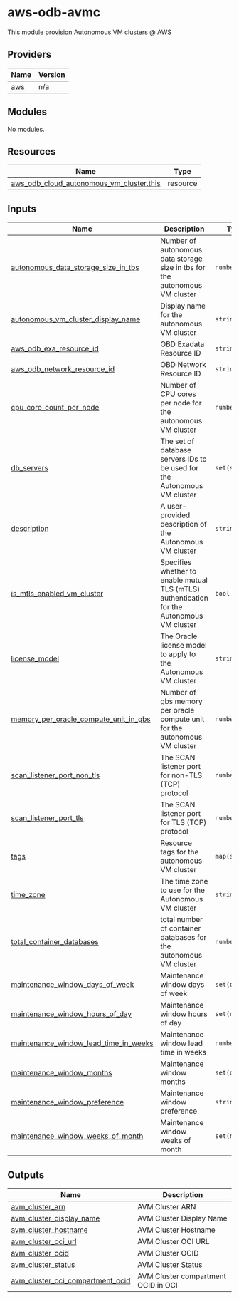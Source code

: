 # aws-odb-avmc
This module provision Autonomous VM clusters @ AWS

<!-- BEGIN_TF_DOCS -->
## Providers

| Name                                              | Version |
|---------------------------------------------------|---------|
| <a name="provider_aws"></a> [aws](#provider\_aws) | n/a     |

## Modules

No modules.

## Resources

| Name                                                                                                                                                    | Type     |
|---------------------------------------------------------------------------------------------------------------------------------------------------------|----------|
| [aws_odb_cloud_autonomous_vm_cluster.this](https://registry.terraform.io/providers/hashicorp/aws/latest/docs/resources/odb_cloud_autonomous_vm_cluster) | resource |

## Inputs

| Name                                                                                                                                                          | Description                                                                                | Type          | Default | Required |
|---------------------------------------------------------------------------------------------------------------------------------------------------------------|--------------------------------------------------------------------------------------------|---------------|---------|:--------:|
| <a name="input_autonomous_data_storage_size_in_tbs"></a> [autonomous\_data\_storage\_size\_in\_tbs](#input\_autonomous\_data\_storage\_size\_in\_tbs)         | Number of autonomous data storage size in tbs for the autonomous VM cluster                | `number`      | n/a     |   yes    |
| <a name="input_autonomous_vm_cluster_display_name"></a> [autonomous\_vm\_cluster\_display\_name](#input\_autonomous\_vm\_cluster\_display\_name)              | Display name for the autonomous VM cluster                                                 | `string`      | n/a     |   yes    |
| <a name="input_aws_odb_exa_resource_id"></a> [aws\_odb\_exa\_resource\_id](#input\_aws\_odb\_exa\_resource\_id)                                               | OBD Exadata Resource ID                                                                    | `string`      | n/a     |   yes    |
| <a name="input_aws_odb_network_resource_id"></a> [aws\_odb\_network\_resource\_id](#input\_aws\_odb\_network\_resource\_id)                                   | OBD Network Resource ID                                                                    | `string`      | n/a     |   yes    |
| <a name="input_cpu_core_count_per_node"></a> [cpu\_core\_count\_per\_node](#input\_cpu\_core\_count\_per\_node)                                               | Number of CPU cores per node for the autonomous VM cluster                                 | `number`      | n/a     |   yes    |
| <a name="input_db_servers"></a> [db\_servers](#input\_db\_servers)                                                                                            | The set of database servers IDs to be used for the Autonomous VM cluster                   | `set(string)` | `null`  |    no    |
| <a name="input_description"></a> [description](#input\_description)                                                                                           | A user-provided description of the Autonomous VM cluster                                   | `string`      | `null`  |    no    |
| <a name="input_is_mtls_enabled_vm_cluster"></a> [is\_mtls\_enabled\_vm\_cluster](#input\_is\_mtls\_enabled\_vm\_cluster)                                      | Specifies whether to enable mutual TLS (mTLS) authentication for the Autonomous VM cluster | `bool`        | `false` |    no    |
| <a name="input_license_model"></a> [license\_model](#input\_license\_model)                                                                                   | The Oracle license model to apply to the Autonomous VM cluster                             | `string`      | `null`  |    no    |
| <a name="input_memory_per_oracle_compute_unit_in_gbs"></a> [memory\_per\_oracle\_compute\_unit\_in\_gbs](#input\_memory\_per\_oracle\_compute\_unit\_in\_gbs) | Number of gbs memory per oracle compute unit for the autonomous VM cluster                 | `number`      | n/a     |   yes    |
| <a name="input_scan_listener_port_non_tls"></a> [scan\_listener\_port\_non\_tls](#input\_scan\_listener\_port\_non\_tls)                                      | The SCAN listener port for non-TLS (TCP) protocol                                          | `number`      | n/a     |   yes    |
| <a name="input_scan_listener_port_tls"></a> [scan\_listener\_port\_tls](#input\_scan\_listener\_port\_tls)                                                    | The SCAN listener port for TLS (TCP) protocol                                              | `number`      | n/a     |   yes    |
| <a name="input_tags"></a> [tags](#input\_tags)                                                                                                                | Resource tags for the autonomous VM cluster                                                | `map(string)` | `null`  |    no    |
| <a name="input_time_zone"></a> [time\_zone](#input\_time\_zone)                                                                                               | The time zone to use for the Autonomous VM cluster                                         | `string`      | `null`  |    no    |
| <a name="input_total_container_databases"></a> [total\_container\_databases](#input\_total\_container\_databases)                                             | total number of container databases for the autonomous VM cluster                          | `number`      | n/a     |   yes    |
| <a name="input_maintenance_window_days_of_week"></a> [maintenance\_window\_days\_of\_week](#input\_maintenance\_window\_days\_of\_week)                       | Maintenance window days of week                                                            | `set(object)` | `null`  |    no    |
| <a name="input_maintenance_window_hours_of_day"></a> [maintenance\_window\_hours\_of\_day](#input\_maintenance\_window\_hours\_of\_day)                       | Maintenance window hours of day                                                            | `set(number)` | `null`  |    no    |
| <a name="input_maintenance_window_lead_time_in_weeks"></a> [maintenance\_window\_lead\_time\_in\_weeks](#input\_maintenance\_window\_lead\_time\_in\_weeks)   | Maintenance window lead time in weeks                                                      | `number`      | `null`  |    no    |
| <a name="input_maintenance_window_months"></a> [maintenance\_window\_months](#input\_maintenance\_window\_months)                                             | Maintenance window months                                                                  | `set(object)` | `null`  |    no    |
| <a name="input_maintenance_window_preference"></a> [maintenance\_window\_preference](#input\_maintenance\_window\_preference)                                 | Maintenance window preference                                                              | `string`      | n/a     |   yes    |
| <a name="input_maintenance_window_weeks_of_month"></a> [maintenance\_window\_weeks\_of\_month](#input\_maintenance\_window\_weeks\_of\_month)                 | Maintenance window weeks of month                                                          | `set(number)` | `null`  |    no    |

## Outputs

| Name                                                                                                                                         | Description                         |
|----------------------------------------------------------------------------------------------------------------------------------------------|-------------------------------------|
| <a name="output_avm_cluster_arn"></a> [avm\_cluster\_arn](#output\_avm\_cluster\_arn)                                                        | AVM Cluster ARN                     |
| <a name="output_avm_cluster_display_name"></a> [avm\_cluster\_display\_name](#output\_avm\_cluster\_display\_name)                           | AVM Cluster Display Name            |
| <a name="output_avm_cluster_hostname"></a> [avm\_cluster\_hostname](#output\_avm\_cluster\_hostname)                                         | AVM Cluster Hostname                |
| <a name="output_avm_cluster_oci_url"></a> [avm\_cluster\_oci\_url](#output\_avm\_cluster\_oci\_url)                                          | AVM Cluster OCI URL                 |
| <a name="output_avm_cluster_ocid"></a> [avm\_cluster\_ocid](#output\_avm\_cluster\_ocid)                                                     | AVM Cluster OCID                    |
| <a name="output_avm_cluster_status"></a> [avm\_cluster\_status](#output\_avm\_cluster\_status)                                               | AVM Cluster Status                  |
| <a name="output_avm_cluster_oci_compartment_ocid"></a> [avm\_cluster\_oci\_compartment\_ocid](#output\_avm\_cluster\_oci\_compartment\_ocid) | AVM Cluster compartment OCID in OCI |
<!-- END_TF_DOCS -->